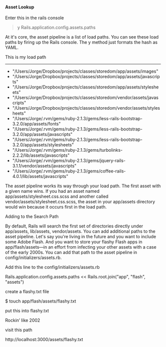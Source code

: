 #### Asset Lookup

Enter this in the rails console

> y Rails.application.config.assets.paths

At it's core, the asset pipeline is a list of load paths. You can see these load paths by firing up the Rails console.
The y method just formats the hash as YAML.

This is my load path

---
- "/Users/Jorge/Dropbox/projects/classes/storedom/app/assets/images"
- "/Users/Jorge/Dropbox/projects/classes/storedom/app/assets/javascripts"
- "/Users/Jorge/Dropbox/projects/classes/storedom/app/assets/stylesheets"
- "/Users/Jorge/Dropbox/projects/classes/storedom/vendor/assets/javascripts"
- "/Users/Jorge/Dropbox/projects/classes/storedom/vendor/assets/stylesheets"
- "/Users/Jorge/.rvm/gems/ruby-2.1.3/gems/less-rails-bootstrap-3.2.0/app/assets/fonts"
- "/Users/Jorge/.rvm/gems/ruby-2.1.3/gems/less-rails-bootstrap-3.2.0/app/assets/javascripts"
- "/Users/Jorge/.rvm/gems/ruby-2.1.3/gems/less-rails-bootstrap-3.2.0/app/assets/stylesheets"
- "/Users/Jorge/.rvm/gems/ruby-2.1.3/gems/turbolinks-2.2.2/lib/assets/javascripts"
- "/Users/Jorge/.rvm/gems/ruby-2.1.3/gems/jquery-rails-3.1.1/vendor/assets/javascripts"
- "/Users/Jorge/.rvm/gems/ruby-2.1.3/gems/coffee-rails-4.0.1/lib/assets/javascripts"

The asset pipeline works its way through your load path. The first asset with a given name wins. 
If you had an asset named app/assets/stylesheet.css.scss and another called vendor/assets/stylesheet.css.scss, the asset in your app/assets directory would win because it occurs first in the load path.

Adding to the Search Path

By default, Rails will search the first set of directories directly under app/assets, lib/assets, vendor/assets. You can add additional paths to the asset pipeline.
Let's say you're living in the future and you want to include some Adobe Flash. And you want to store your flashy Flash apps in app/flash/assets—in an effort from infecting your other assets with a case of the early 2000s. You can add that path to the asset pipeline in config/initializers/assets.rb.

Add this line to the config/initializers/assets.rb

Rails.application.config.assets.paths << Rails.root.join("app", "flash", "assets")

create a flashy.txt file

$ touch app/flash/assets/flashy.txt

put this into flashy.txt

Rockin’ like 2002

visit this path

http://localhost:3000/assets/flashy.txt

